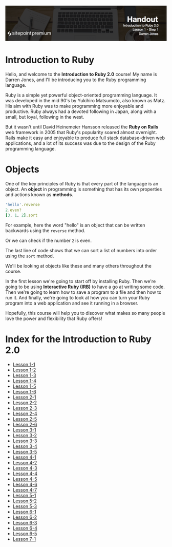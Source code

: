 ![](Introduction_to_Ruby_handouts/headings/1.1.png)

# Introduction to Ruby

Hello, and welcome to the **Introduction to Ruby 2.0** course! My name is Darren Jones, and I'll be introducing you to the Ruby programming language.

Ruby is a simple yet powerful object-oriented programming language. It was developed in the mid 90's by Yukihiro Matsumoto, also known as Matz. His aim with Ruby was to make programming more enjoyable and productive. Ruby always had a devoted following in Japan, along with a small, but loyal, following in the west.

But it wasn't until David Heinemeier Hansson released the **Ruby on Rails** web framework in 2005 that Ruby's popularity soared almost overnight. Rails make it easy and enjoyable to produce full stack database-driven web applications, and a lot of its success was due to the design of the Ruby programming language.

# Objects

One of the key principles of Ruby is that every part of the language is an object. An **object** in programming is something that has its own properties and actions known as **methods**.

```ruby
'hello'.reverse
2.even?
[3, 1, 2].sort
```

For example, here the word "hello" is an object that can be written backwards using the `reverse` method.

Or we can check if the number `2` is even.

The last line of code shows that we can sort a list of numbers into order using the `sort` method.

We'll be looking at objects like these and many others throughout the course.

In the first lesson we're going to start off by installing Ruby. Then we're going to be using **Interactive Ruby (IRB)** to have a go at writing some code. Then we're going to learn how to save a program to a file and then how to run it. And finally, we're going to look at how you can turn your Ruby program into a web application and see it running in a browser.

Hopefully, this course will help you to discover what makes so many people love the power and flexibility that Ruby offers!


# Index for the Introduction to Ruby 2.0

* [Lesson 1-1](Introduction_to_Ruby_handouts/1-1.md)
* [Lesson 1-2](Introduction_to_Ruby_handouts/1-2.md)
* [Lesson 1-3](Introduction_to_Ruby_handouts/1-3.md)
* [Lesson 1-4](Introduction_to_Ruby_handouts/1-4.md)
* [Lesson 1-5](Introduction_to_Ruby_handouts/1-5.md)
* [Lesson 1-6](Introduction_to_Ruby_handouts/1-6.md)
* [Lesson 2-1](Introduction_to_Ruby_handouts/2-1.md)
* [Lesson 2-2](Introduction_to_Ruby_handouts/2-2.md)
* [Lesson 2-3](Introduction_to_Ruby_handouts/2-3.md)
* [Lesson 2-4](Introduction_to_Ruby_handouts/2-4.md)
* [Lesson 2-5](Introduction_to_Ruby_handouts/2-5.md)
* [Lesson 2-6](Introduction_to_Ruby_handouts/2-6.md)
* [Lesson 3-1](Introduction_to_Ruby_handouts/3-1.md)
* [Lesson 3-2](Introduction_to_Ruby_handouts/3-2.md)
* [Lesson 3-3](Introduction_to_Ruby_handouts/3-3.md)
* [Lesson 3-4](Introduction_to_Ruby_handouts/3-4.md)
* [Lesson 3-5](Introduction_to_Ruby_handouts/3-5.md)
* [Lesson 4-1](Introduction_to_Ruby_handouts/4-1.md)
* [Lesson 4-2](Introduction_to_Ruby_handouts/4-2.md)
* [Lesson 4-3](Introduction_to_Ruby_handouts/4-3.md)
* [Lesson 4-4](Introduction_to_Ruby_handouts/4-4.md)
* [Lesson 4-5](Introduction_to_Ruby_handouts/4-5.md)
* [Lesson 4-6](Introduction_to_Ruby_handouts/4-6.md)
* [Lesson 4-7](Introduction_to_Ruby_handouts/4-7.md)
* [Lesson 5-1](Introduction_to_Ruby_handouts/5-1.md)
* [Lesson 5-2](Introduction_to_Ruby_handouts/5-2.md)
* [Lesson 5-3](Introduction_to_Ruby_handouts/5-3.md)
* [Lesson 6-1](Introduction_to_Ruby_handouts/6-1.md)
* [Lesson 6-2](Introduction_to_Ruby_handouts/6-2.md)
* [Lesson 6-3](Introduction_to_Ruby_handouts/6-3.md)
* [Lesson 6-4](Introduction_to_Ruby_handouts/6-4.md)
* [Lesson 6-5](Introduction_to_Ruby_handouts/6-5.md)
* [Lesson 7-1](Introduction_to_Ruby_handouts/7-1.md)


